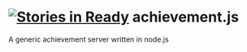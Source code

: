 [![Stories in Ready](https://badge.waffle.io/seawatts/achievement.js.png?label=ready&title=Ready)](https://waffle.io/seawatts/achievement.js)
achievement.js
==============

A generic achievement server written in node.js
